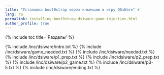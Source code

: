 ```yaml
---
title: "Установка boot9strap через инъекцию в игру DSiWare" #
lang: ru
permalink: installing-boot9strap-dsiware-game-injection.html
author_profile: true
---
```


{% include toc title='Разделы' %}

{% include /inc/dsiware/intro.txt %}
{% include /inc/dsiware/game_needed.txt %}
{% include /inc/dsiware/needed.txt %}
{% include /inc/dsiware/p1_prep.txt %}
{% include /inc/dsiware/p2_prep.txt %}
{% include /inc/dsiware/p2_game.txt %}
{% include /inc/dsiware/p3-5.txt %}
{% include /inc/dsiware/ending.txt %}